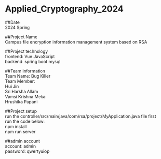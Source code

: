# Applied_Cryptography_2024<br/>

##Date<br/>
2024 Spring<br/>

##Project Name<br/>
Campus file encryption information management system based on RSA

##Project technology <br/>
frontend: Vue JavaScript<br/>
backend: spring boot mysql<br/>

##Team information<br/>
Team Name: Bug Killer<br/>
Team Member:<br/>
Hui Jin</br>
Sri Harsha Allam</br>
Vamsi Krishna Meka</br>
Hrushika Papani</br>

##Project setup<br/>
run the controller/src/main/java/com/rsa/project/MyApplication.java file first<br/>
run the code below:<br/>
npm install<br/>
npm run server<br/>

##admin account<br/>
account: admin <br/>
password: qwertyuiop
